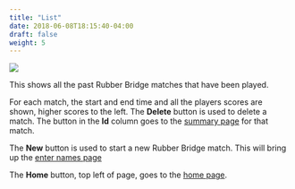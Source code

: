 ```yaml
---
title: "List"
date: 2018-06-08T18:15:40-04:00
draft: false
weight: 5
---
```


<div class="withBorder">

<img src="../images/gen/Rubber/ListPage.png"/>

</div>

This shows all the past Rubber Bridge matches that have been played.

For each match, the start and end time and all the players scores are shown, higher scores to the left.
The **Delete** button is used to delete a match.
The button in the **Id** column goes to the [summary page](summary.html) for that match.

The **New** button is used to start a new Rubber Bridge match.
This will bring up the [enter names page](names.html)

The **Home** button, top left of page, goes to the [home page](../home.html).
